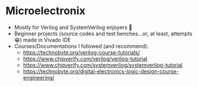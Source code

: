 # Microelectronix
- Mostly for Verilog and SystemVerilog enjoyers 🗿
- Beginner projects (source codes and test benches...or, at least, attempts😁) made in Vivado IDE
- Courses/Documentations I followed (and recommend):
  - https://technobyte.org/verilog-course-tutorials/
  - https://www.chipverify.com/verilog/verilog-tutorial
  - https://www.chipverify.com/systemverilog/systemverilog-tutorial
  - https://technobyte.org/digital-electronics-logic-design-course-engineering/
